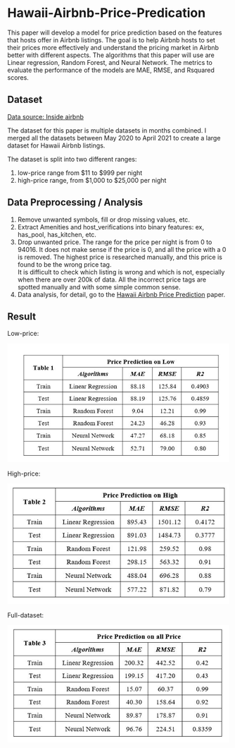 # Hawaii-Airbnb-Price-Predication

 This paper will develop a model for price prediction
based on the features that hosts offer in Airbnb listings. The goal
is to help Airbnb hosts to set their prices more effectively and
understand the pricing market in Airbnb better with different
aspects. The algorithms that this paper will use are Linear
regression, Random Forest, and Neural Network. The metrics to
evaluate the performance of the models are MAE, RMSE, and Rsquared scores. 

## Dataset
[Data source: Inside airbnb](http://insideairbnb.com/get-the-data.html)

The dataset for this paper is multiple datasets in
months combined. I merged all the datasets between May 2020
to April 2021 to create a large dataset for Hawaii Airbnb
listings.

The dataset is split into two different ranges:

1. low-price range from $11 to $999 per night
2. high-price range, from $1,000 to $25,000 per night

## Data Preprocessing / Analysis
1. Remove unwanted symbols, fill or drop missing values, etc.
2. Extract Amenities and host_verifications into binary features: 
ex, has_pool, has_kitchen, etc. 
3. Drop unwanted price. The range for the price per night is from 0 to 94016. It does not make sense if the price is 0, and all the
price with a 0 is removed. The highest price is researched manually, and this price is found to be the wrong price tag.  
It is difficult to check which listing is wrong and which is not, especially when there are over 200k of data. All
the incorrect price tags are spotted manually and with some simple common sense. 
4. Data analysis, for detail, go to the [Hawaii Airbnb Price Prediction](https://github.com/selienamei/Hawaii-Airbnb-Price-Predication/blob/main/Hawaii%20Airbnb%20Price%20Prediction.pdf) paper.

## Result

Low-price: 

![Low-price results](https://github.com/selienamei/Hawaii-Airbnb-Price-Predication/blob/main/images/Capture3.JPG)

High-price:

![High-price results](https://github.com/selienamei/Hawaii-Airbnb-Price-Predication/blob/main/images/Capture4.JPG)

Full-dataset:

![All-price results](https://github.com/selienamei/Hawaii-Airbnb-Price-Predication/blob/main/images/Capture5.JPG)


